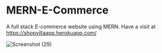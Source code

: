 # MERN-E-Commerce
A full stack E-commerce website using MERN. Have a visit at https://shopvillaapp.herokuapp.com/

![Screenshot (29)](https://user-images.githubusercontent.com/44893239/114190088-8875c480-9968-11eb-8abe-d88de723c72a.png)

